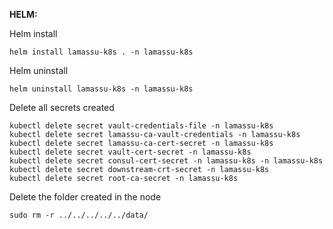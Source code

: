 **HELM:**


Helm install
```
helm install lamassu-k8s . -n lamassu-k8s

```
Helm uninstall
```
helm uninstall lamassu-k8s -n lamassu-k8s
```

Delete all secrets created
```
kubectl delete secret vault-credentials-file -n lamassu-k8s
kubectl delete secret lamassu-ca-vault-credentials -n lamassu-k8s
kubectl delete secret lamassu-ca-cert-secret -n lamassu-k8s
kubectl delete secret vault-cert-secret -n lamassu-k8s
kubectl delete secret consul-cert-secret -n lamassu-k8s -n lamassu-k8s
kubectl delete secret downstream-crt-secret -n lamassu-k8s
kubectl delete secret root-ca-secret -n lamassu-k8s
```

Delete the folder created in the node
```
sudo rm -r ../../../../../data/
```

